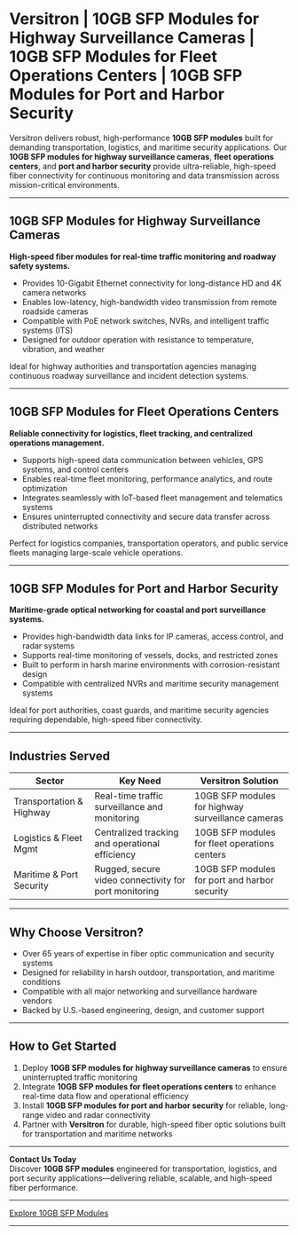 # Versitron | 10GB SFP Modules for Highway Surveillance Cameras | 10GB SFP Modules for Fleet Operations Centers | 10GB SFP Modules for Port and Harbor Security

Versitron delivers robust, high-performance **10GB SFP modules** built for demanding transportation, logistics, and maritime security applications. Our **10GB SFP modules for highway surveillance cameras**, **fleet operations centers**, and **port and harbor security** provide ultra-reliable, high-speed fiber connectivity for continuous monitoring and data transmission across mission-critical environments.

---

## 10GB SFP Modules for Highway Surveillance Cameras

**High-speed fiber modules for real-time traffic monitoring and roadway safety systems.**

- Provides 10-Gigabit Ethernet connectivity for long-distance HD and 4K camera networks  
- Enables low-latency, high-bandwidth video transmission from remote roadside cameras  
- Compatible with PoE network switches, NVRs, and intelligent traffic systems (ITS)  
- Designed for outdoor operation with resistance to temperature, vibration, and weather  

Ideal for highway authorities and transportation agencies managing continuous roadway surveillance and incident detection systems.

---

## 10GB SFP Modules for Fleet Operations Centers

**Reliable connectivity for logistics, fleet tracking, and centralized operations management.**

- Supports high-speed data communication between vehicles, GPS systems, and control centers  
- Enables real-time fleet monitoring, performance analytics, and route optimization  
- Integrates seamlessly with IoT-based fleet management and telematics systems  
- Ensures uninterrupted connectivity and secure data transfer across distributed networks  

Perfect for logistics companies, transportation operators, and public service fleets managing large-scale vehicle operations.

---

## 10GB SFP Modules for Port and Harbor Security

**Maritime-grade optical networking for coastal and port surveillance systems.**

- Provides high-bandwidth data links for IP cameras, access control, and radar systems  
- Supports real-time monitoring of vessels, docks, and restricted zones  
- Built to perform in harsh marine environments with corrosion-resistant design  
- Compatible with centralized NVRs and maritime security management systems  

Ideal for port authorities, coast guards, and maritime security agencies requiring dependable, high-speed fiber connectivity.

---

## Industries Served

| Sector                  | Key Need                                              | Versitron Solution                                   |
|--------------------------|------------------------------------------------------|------------------------------------------------------|
| Transportation & Highway | Real-time traffic surveillance and monitoring        | 10GB SFP modules for highway surveillance cameras    |
| Logistics & Fleet Mgmt   | Centralized tracking and operational efficiency      | 10GB SFP modules for fleet operations centers        |
| Maritime & Port Security | Rugged, secure video connectivity for port monitoring | 10GB SFP modules for port and harbor security        |

---

## Why Choose Versitron?

- Over 65 years of expertise in fiber optic communication and security systems  
- Designed for reliability in harsh outdoor, transportation, and maritime conditions  
- Compatible with all major networking and surveillance hardware vendors  
- Backed by U.S.-based engineering, design, and customer support  

---

## How to Get Started

1. Deploy **10GB SFP modules for highway surveillance cameras** to ensure uninterrupted traffic monitoring  
2. Integrate **10GB SFP modules for fleet operations centers** to enhance real-time data flow and operational efficiency  
3. Install **10GB SFP modules for port and harbor security** for reliable, long-range video and radar connectivity  
4. Partner with **Versitron** for durable, high-speed fiber optic solutions built for transportation and maritime networks  

---

**Contact Us Today**  
Discover **10GB SFP modules** engineered for transportation, logistics, and port security applications—delivering reliable, scalable, and high-speed fiber performance.  

---

[Explore 10GB SFP Modules](https://www.versitron.com/collections/10gb-sfp-modules)

---
